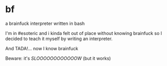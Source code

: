 # bf
a brainfuck interpreter written in bash


I'm in #esoteric and i kinda felt out of place without knowing brainfuck
so I decided to teach it myself by writing an interpreter.

And TADA!... now I know brainfuck



Beware: it's *SLOOOOOOOOOOOOW* (but it works)

